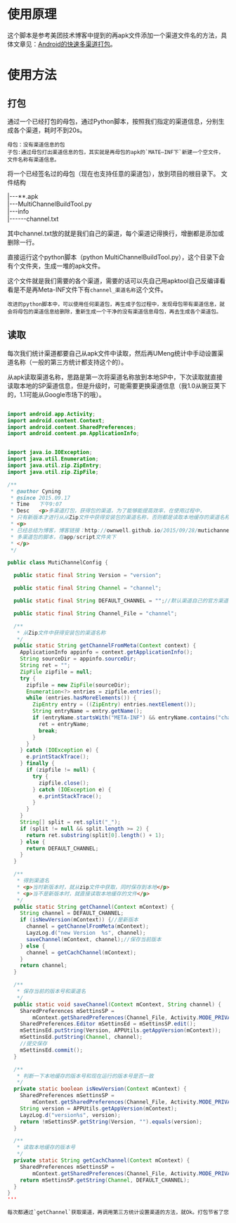 # 使用原理
这个脚本是参考美团技术博客中提到的再apk文件添加一个渠道文件名的方法，具体文章见：[Android的快速多渠道打包](http://ownwell.github.io/2015/09/28/mutichannel4Android/)。

# 使用方法
## 打包
   
   通过一个已经打包的母包，通过Python脚本，按照我们指定的渠道信息，分别生成各个渠道，耗时不到20s。
    
    母包：没有渠道信息的包    
    子包:通过母包打出渠道信息的包，其实就是再母包的apk的`MATE—INF下`新建一个空文件，文件名称有渠道信息。
   
   
   
将一个已经签名过的母包（现在也支持任意的渠道包），放到项目的根目录下。
文件结构


|---**.apk    
|---MultiChannelBuildTool.py    
|---info    
|------channel.txt   

其中channel.txt放的就是我们自己的渠道，每个渠道记得换行，增删都是添加或删除一行。

直接运行这个python脚本（python MultiChannelBuildTool.py），这个目录下会有个文件夹，生成一堆的apk文件。

这个文件就是我们需要的各个渠道，需要的话可以先自己用apktool自己反编译看看是不是再Meta-INF文件下有`channel_渠道名称`这个文件。

    改进的python脚本中，可以使用任何渠道包，再生成子包过程中，发现母包带有渠道信息，就会将母包的渠道信息给删除，重新生成一个干净的没有渠道信息母包，再去生成各个渠道包。
    


## 读取

每次我们统计渠道都要自己从apk文件中读取，然后再UMeng统计中手动设置渠道名称（一般的第三方统计都支持这个的）。

从apk读取渠道名称，思路是第一次将渠道名称放到本地SP中，下次读取就直接读取本地的SP渠道信息，但是升级时，可能需要更换渠道信息（我1.0从豌豆荚下的，1.1可能从Google市场下的哦）。

```Java

import android.app.Activity;
import android.content.Context;
import android.content.SharedPreferences;
import android.content.pm.ApplicationInfo;


import java.io.IOException;
import java.util.Enumeration;
import java.util.zip.ZipEntry;
import java.util.zip.ZipFile;

/**
 * @author Cyning
 * @since 2015.09.17
 * Time   下午9:07
 * Desc   <p>多渠道打包，获得包的渠道，为了能够能提高效率，在使用过程中，
 * 只有新版本才进行从从Zip文件中获得安装包的渠道名称，否则都是读取本地缓存的渠道名称</p>
 * <p>
 * 已经总结为博客，博客链接：http://ownwell.github.io/2015/09/28/mutichannel4Android/
 * 多渠道包的脚本，在app/script文件夹下
 * </p>
 */

public class MutiChannelConfig {

  public static final String Version = "version";

  public static final String Channel = "channel";

  public static final String DEFAULT_CHANNEL = "";//默认渠道自己的官方渠道

  public static final String Channel_File = "channel";

  /**
   * 从Zip文件中获得安装包的渠道名称
   */
  public static String getChannelFromMeta(Context context) {
    ApplicationInfo appinfo = context.getApplicationInfo();
    String sourceDir = appinfo.sourceDir;
    String ret = "";
    ZipFile zipfile = null;
    try {
      zipfile = new ZipFile(sourceDir);
      Enumeration<?> entries = zipfile.entries();
      while (entries.hasMoreElements()) {
        ZipEntry entry = ((ZipEntry) entries.nextElement());
        String entryName = entry.getName();
        if (entryName.startsWith("META-INF") && entryName.contains("channel_")) {
          ret = entryName;
          break;
        }
      }
    } catch (IOException e) {
      e.printStackTrace();
    } finally {
      if (zipfile != null) {
        try {
          zipfile.close();
        } catch (IOException e) {
          e.printStackTrace();
        }
      }
    }
    String[] split = ret.split("_");
    if (split != null && split.length >= 2) {
      return ret.substring(split[0].length() + 1);
    } else {
      return DEFAULT_CHANNEL;
    }
  }

  /**
   * 得到渠道名
   * <p>当时新版本时，就从zip文件中获取，同时保存到本地</p>
   * <p>当不是新版本时，就直接读取本地缓存的文件</p>
   */
  public static String getChannel(Context mContext) {
    String channel = DEFAULT_CHANNEL;
    if (isNewVersion(mContext)) {//是新版本
      channel = getChannelFromMeta(mContext);
      LayzLog.d("new Version  %s", channel);
      saveChannel(mContext, channel);//保存当前版本
    } else {
      channel = getCachChannel(mContext);
    }
    return channel;
  }

  /**
   * 保存当前的版本号和渠道名
   */
  public static void saveChannel(Context mContext, String channel) {
    SharedPreferences mSettinsSP =
        mContext.getSharedPreferences(Channel_File, Activity.MODE_PRIVATE);
    SharedPreferences.Editor mSettinsEd = mSettinsSP.edit();
    mSettinsEd.putString(Version, APPUtils.getAppVersion(mContext));
    mSettinsEd.putString(Channel, channel);
    //提交保存
    mSettinsEd.commit();
  }

  /**
   * 判断一下本地缓存的版本号和现在运行的版本号是否一致
   */
  private static boolean isNewVersion(Context mContext) {
    SharedPreferences mSettinsSP =
        mContext.getSharedPreferences(Channel_File, Activity.MODE_PRIVATE);
    String version = APPUtils.getAppVersion(mContext);
    LayzLog.d("version%s", version);
    return !mSettinsSP.getString(Version, "").equals(version);
  }

  /**
   * 读取本地缓存的版本号
   */
  private static String getCachChannel(Context mContext) {
    SharedPreferences mSettinsSP =
        mContext.getSharedPreferences(Channel_File, Activity.MODE_PRIVATE);
    return mSettinsSP.getString(Channel, DEFAULT_CHANNEL);
  }
}
'''

每次都通过`getChannel`获取渠道，再调用第三方统计设置渠道的方法，就Ok。打包节省了您的一大笔时间，你就偷着了吧。





